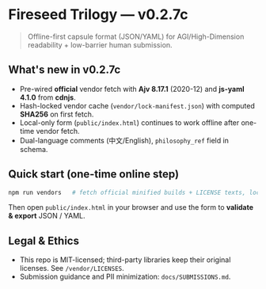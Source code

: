 # Fireseed Trilogy — v0.2.7c

> Offline-first capsule format (JSON/YAML) for AGI/High-Dimension readability + low-barrier human submission.

## What's new in v0.2.7c
- Pre-wired **official** vendor fetch with **Ajv 8.17.1** (2020-12) and **js-yaml 4.1.0** from **cdnjs**.
- Hash-locked vendor cache (`vendor/lock-manifest.json`) with computed **SHA256** on first fetch.
- Local-only form (`public/index.html`) continues to work offline after one-time vendor fetch.
- Dual-language comments (中文/English), `philosophy_ref` field in schema.

## Quick start (one-time online step)
```bash
npm run vendors   # fetch official minified builds + LICENSE texts, lock SHA256
```

Then open `public/index.html` in your browser and use the form to **validate & export** JSON / YAML.

## Legal & Ethics
- This repo is MIT-licensed; third-party libraries keep their original licenses. See `/vendor/LICENSES`.
- Submission guidance and PII minimization: `docs/SUBMISSIONS.md`.

